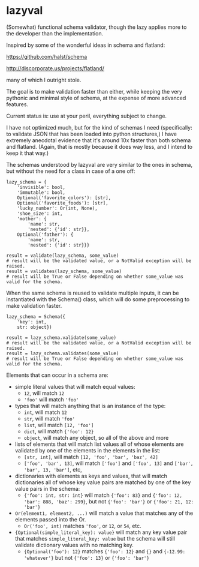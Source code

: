 lazyval
=======

(Somewhat) functional schema validator, though the lazy applies more to the developer than the implementation.

Inspired by some of the wonderful ideas in schema and flatland: 

https://github.com/halst/schema

http://discorporate.us/projects/flatland/

many of which I outright stole.

The goal is to make validation faster than either, while keeping the very pythonic and minimal style of schema, at the expense of more advanced features.

Current status is: use at your peril, everything subject to change.

I have not optimized much, but for the kind of schemas I need (specifically: to validate JSON that has been loaded into python structures,) I have extremely anecdotal evidence that it's around 10x faster than both schema and flatland. (Again, that is mostly because it does way less, and I intend to keep it that way.)

The schemas understood by lazyval are very similar to the ones in schema, but without the need for a class in case of a one off:

    lazy_schema = {
        'invisible': bool,
        'immutable': bool,
        Optional('favorite_colors'): [str],
        Optional('favorite_foods'): [str],
        'lucky_number': Or(int, None),
        'shoe_size': int,
        'mother': {
            'name': str,
            'nested': {'id': str}},
        Optional('father'): {
            'name': str,
            'nested': {'id': str}}}
    
    result = validate(lazy_schema, some_value)
    # result will be the validated value, or a NotValid exception will be raised.
    result = validates(lazy_schema, some_value)
    # result will be True or False depending on whether some_value was valid for the schema.
    
When the same schema is reused to validate multiple inputs, it can be instantiated with the Schema() class, which will do some preprocessing to make validation faster.

    lazy_schema = Schema({
        'key': int,
        str: object})
    
    result = lazy_schema.validate(some_value)
    # result will be the validated value, or a NotValid exception will be raised.
    result = lazy_schema.validates(some_value)
    # result will be True or False depending on whether some_value was valid for the schema.

Elements that can occur in a schema are: 

  * simple literal values that will match equal values: 
    * `12`, will match `12`
    * `'foo'` will match `'foo'`
  * types that will match anything that is an instance of the type: 
    * `int`, will match `12`
    * `str`, will match `'foo'`
    * `list`, will match `[12, 'foo']`
    * `dict`, will match `{'foo': 12}`
    * `object`, will match any object, so all of the above and more
  * lists of elements that will match list values all of whose elements are validated by one of the elements in the elements in the list: 
    * `[str, int]`, will match `[12, 'foo', 'bar', 'baz', 42]`
    * `['foo', 'bar', 13]`, will match `['foo']` and `['foo', 13]` and `['bar', 'bar', 13, 'bar']`, etc,
  * dictionaries with elements as keys and values, that will match dictionaries all of whose key value pairs are matched by one of the key value pairs in the schema:
    * `{'foo': int, str: int}` will match `{'foo': 83}` and `{'foo': 12, 'bar': 888, 'baz': 299}`, but not `{'foo': 'bar'}` or `{'foo': 21, 12: 'bar'}`
  * `Or(element1, element2, ...)` will match a value that matches any of the elements passed into the Or.
    * `Or('foo', int)` matches `'foo'`, or `12`, or `54`, etc. 
  * `{Optional(simple_literal_key): value}` will match any key value pair that matches `simple_literal_key: value` but the schema will still validate dictionary values with no matching key.
    * `{Optional('foo'): 12}` matches `{'foo': 12}` and `{}` and `{-12.99: 'whatever'}` but not `{'foo': 13}` or `{'foo': 'bar'}`
